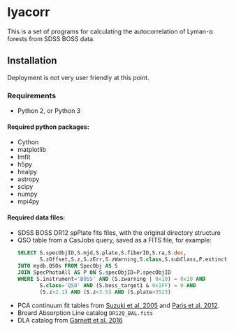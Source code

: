 # lyacorr
This is a set of programs for calculating the autocorrelation of Lyman-α forests from SDSS BOSS data.

## Installation

Deployment is not very user friendly at this point.

### Requirements
- Python 2, or Python 3

#### Required python packages:
- Cython
- matplotlib
- lmfit
- h5py
- healpy
- astropy
- scipy
- numpy
- mpi4py

#### Required data files:
- SDSS BOSS DR12 spPlate fits files, with the original directory structure
- QSO table from a CasJobs query, saved as a FITS file, for example:  
  ```SQL
  SELECT S.specObjID,S.mjd,S.plate,S.fiberID,S.ra,S.dec,
         S.zOffset,S.z,S.zErr,S.zWarning,S.class,S.subClass,P.extinction_g
  INTO mydb.QSOs FROM SpecObj AS S
  JOIN SpecPhotoAll AS P ON S.specObjID=P.specObjID
  WHERE S.instrument='BOSS' AND (S.zwarning | 0x10) = 0x10 AND
         S.class='QSO' AND (S.boss_target1 & 0x1FF) = 0 AND
         (S.z>2.1) AND (S.z<3.5) AND (S.plate>3523)
  ```
- PCA continuum fit tables from [Suzuki et al. 2005][suzuki] and [Paris et al. 2012][paris].
- Broard Absorption Line catalog `DR12Q_BAL.fits`
- DLA catalog from [Garnett et al. 2016][garnett]

[paris]:https://arxiv.org/abs/1104.2024
[suzuki]:http://iopscience.iop.org/article/10.1086/426062/meta
[garnett]:https://arxiv.org/abs/1605.04460
